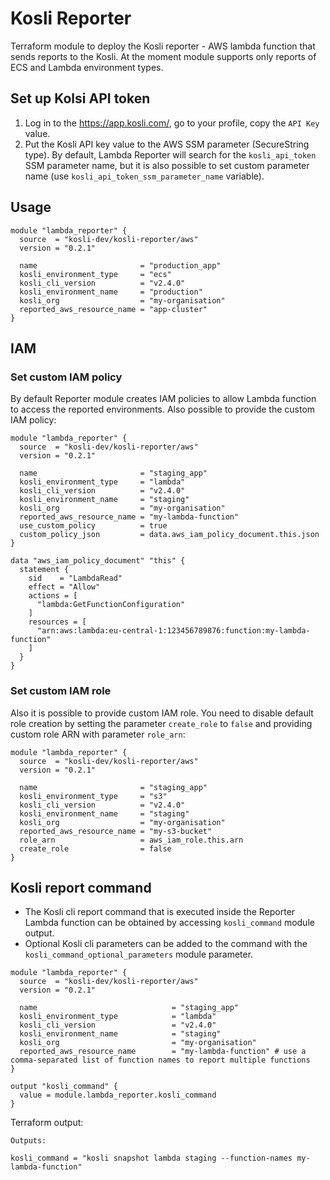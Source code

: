 # Kosli Reporter
Terraform module to deploy the Kosli reporter - AWS lambda function that sends reports to the Kosli. At the moment module supports only reports of ECS and Lambda environment types.

## Set up Kolsi API token
1. Log in to the https://app.kosli.com/, go to your profile, copy the `API Key` value.
2. Put the Kosli API key value to the AWS SSM parameter (SecureString type). By default, Lambda Reporter will search for the `kosli_api_token` SSM parameter name, but it is also possible to set custom parameter name (use `kosli_api_token_ssm_parameter_name` variable).

## Usage
```
module "lambda_reporter" {
  source  = "kosli-dev/kosli-reporter/aws"
  version = "0.2.1"

  name                       = "production_app"
  kosli_environment_type     = "ecs"
  kosli_cli_version          = "v2.4.0"
  kosli_environment_name     = "production"
  kosli_org                  = "my-organisation"
  reported_aws_resource_name = "app-cluster"
}
```

## IAM
### Set custom IAM policy
By default Reporter module creates IAM policies to allow Lambda function to access the reported environments. Also possible to provide the custom IAM policy:

```
module "lambda_reporter" {
  source  = "kosli-dev/kosli-reporter/aws"
  version = "0.2.1"

  name                       = "staging_app"
  kosli_environment_type     = "lambda"
  kosli_cli_version          = "v2.4.0"
  kosli_environment_name     = "staging"
  kosli_org                  = "my-organisation"
  reported_aws_resource_name = "my-lambda-function"
  use_custom_policy          = true
  custom_policy_json         = data.aws_iam_policy_document.this.json
}

data "aws_iam_policy_document" "this" {
  statement {
    sid    = "LambdaRead"
    effect = "Allow"
    actions = [
      "lambda:GetFunctionConfiguration"
    ]
    resources = [
      "arn:aws:lambda:eu-central-1:123456789876:function:my-lambda-function"
    ]
  }
}
```

### Set custom IAM role
Also it is possible to provide custom IAM role. You need to disable default role creation by setting the parameter `create_role` to `false` and providing custom role ARN with parameter `role_arn`:

```
module "lambda_reporter" {
  source  = "kosli-dev/kosli-reporter/aws"
  version = "0.2.1"

  name                       = "staging_app"
  kosli_environment_type     = "s3"
  kosli_cli_version          = "v2.4.0"
  kosli_environment_name     = "staging"
  kosli_org                  = "my-organisation"
  reported_aws_resource_name = "my-s3-bucket"
  role_arn                   = aws_iam_role.this.arn
  create_role                = false
}
```

## Kosli report command
- The Kosli cli report command that is executed inside the Reporter Lambda function can be obtained by accessing `kosli_command` module output. 
- Optional Kosli cli parameters can be added to the command with the `kosli_command_optional_parameters` module parameter.

```
module "lambda_reporter" {
  source  = "kosli-dev/kosli-reporter/aws"
  version = "0.2.1"

  name                              = "staging_app"
  kosli_environment_type            = "lambda"
  kosli_cli_version                 = "v2.4.0"
  kosli_environment_name            = "staging"
  kosli_org                         = "my-organisation"
  reported_aws_resource_name        = "my-lambda-function" # use a comma-separated list of function names to report multiple functions
}

output "kosli_command" {
  value = module.lambda_reporter.kosli_command
}
```

Terraform output:
```
Outputs:

kosli_command = "kosli snapshot lambda staging --function-names my-lambda-function"
```